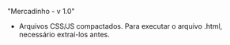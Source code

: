 "Mercadinho - v 1.0"

  - Arquivos CSS/JS compactados. Para executar o arquivo .html, necessário extraí-los antes.
